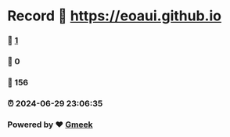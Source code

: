 # Record :link: https://eoaui.github.io 
### :page_facing_up: [1](https://eoaui.github.io/tag.html) 
### :speech_balloon: 0 
### :hibiscus: 156 
### :alarm_clock: 2024-06-29 23:06:35 
### Powered by :heart: [Gmeek](https://github.com/Meekdai/Gmeek)
